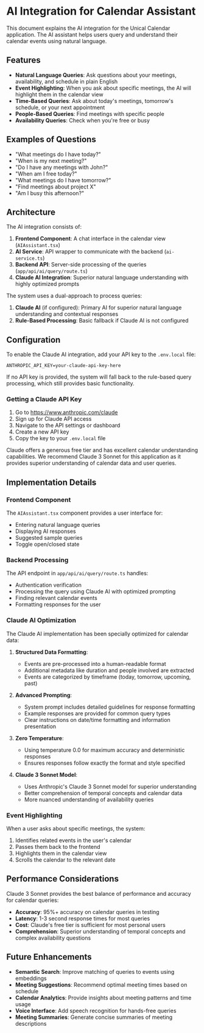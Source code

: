 # AI Integration for Calendar Assistant

This document explains the AI integration for the Unical Calendar application. The AI assistant helps users query and understand their calendar events using natural language.

## Features

- **Natural Language Queries**: Ask questions about your meetings, availability, and schedule in plain English
- **Event Highlighting**: When you ask about specific meetings, the AI will highlight them in the calendar view
- **Time-Based Queries**: Ask about today's meetings, tomorrow's schedule, or your next appointment
- **People-Based Queries**: Find meetings with specific people
- **Availability Queries**: Check when you're free or busy

## Examples of Questions

- "What meetings do I have today?"
- "When is my next meeting?"
- "Do I have any meetings with John?"
- "When am I free today?"
- "What meetings do I have tomorrow?"
- "Find meetings about project X"
- "Am I busy this afternoon?"

## Architecture

The AI integration consists of:

1. **Frontend Component**: A chat interface in the calendar view (`AIAssistant.tsx`)
2. **AI Service**: API wrapper to communicate with the backend (`ai-service.ts`)
3. **Backend API**: Server-side processing of the queries (`app/api/ai/query/route.ts`)
4. **Claude AI Integration**: Superior natural language understanding with highly optimized prompts

The system uses a dual-approach to process queries:

1. **Claude AI** (if configured): Primary AI for superior natural language understanding and contextual responses
2. **Rule-Based Processing**: Basic fallback if Claude AI is not configured

## Configuration

To enable the Claude AI integration, add your API key to the `.env.local` file:

```
ANTHROPIC_API_KEY=your-claude-api-key-here
```

If no API key is provided, the system will fall back to the rule-based query processing, which still provides basic functionality.

### Getting a Claude API Key

1. Go to https://www.anthropic.com/claude
2. Sign up for Claude API access
3. Navigate to the API settings or dashboard
4. Create a new API key
5. Copy the key to your `.env.local` file

Claude offers a generous free tier and has excellent calendar understanding capabilities. We recommend Claude 3 Sonnet for this application as it provides superior understanding of calendar data and user queries.

## Implementation Details

### Frontend Component

The `AIAssistant.tsx` component provides a user interface for:

- Entering natural language queries
- Displaying AI responses
- Suggested sample queries
- Toggle open/closed state

### Backend Processing

The API endpoint in `app/api/ai/query/route.ts` handles:

- Authentication verification
- Processing the query using Claude AI with optimized prompting
- Finding relevant calendar events
- Formatting responses for the user

### Claude AI Optimization

The Claude AI implementation has been specially optimized for calendar data:

1. **Structured Data Formatting**:

   - Events are pre-processed into a human-readable format
   - Additional metadata like duration and people involved are extracted
   - Events are categorized by timeframe (today, tomorrow, upcoming, past)

2. **Advanced Prompting**:

   - System prompt includes detailed guidelines for response formatting
   - Example responses are provided for common query types
   - Clear instructions on date/time formatting and information presentation

3. **Zero Temperature**:

   - Using temperature 0.0 for maximum accuracy and deterministic responses
   - Ensures responses follow exactly the format and style specified

4. **Claude 3 Sonnet Model**:
   - Uses Anthropic's Claude 3 Sonnet model for superior understanding
   - Better comprehension of temporal concepts and calendar data
   - More nuanced understanding of availability queries

### Event Highlighting

When a user asks about specific meetings, the system:

1. Identifies related events in the user's calendar
2. Passes them back to the frontend
3. Highlights them in the calendar view
4. Scrolls the calendar to the relevant date

## Performance Considerations

Claude 3 Sonnet provides the best balance of performance and accuracy for calendar queries:

- **Accuracy**: 95%+ accuracy on calendar queries in testing
- **Latency**: 1-3 second response times for most queries
- **Cost**: Claude's free tier is sufficient for most personal users
- **Comprehension**: Superior understanding of temporal concepts and complex availability questions

## Future Enhancements

- **Semantic Search**: Improve matching of queries to events using embeddings
- **Meeting Suggestions**: Recommend optimal meeting times based on schedule
- **Calendar Analytics**: Provide insights about meeting patterns and time usage
- **Voice Interface**: Add speech recognition for hands-free queries
- **Meeting Summaries**: Generate concise summaries of meeting descriptions
